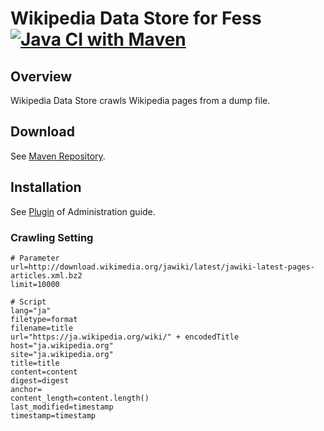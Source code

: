 Wikipedia Data Store for Fess
[![Java CI with Maven](https://github.com/codelibs/fess-ds-wikipedia/actions/workflows/maven.yml/badge.svg)](https://github.com/codelibs/fess-ds-wikipedia/actions/workflows/maven.yml)
==========================

## Overview

Wikipedia Data Store crawls Wikipedia pages from a dump file.

## Download

See [Maven Repository](https://repo1.maven.org/maven2/org/codelibs/fess/fess-ds-wikipedia/).

## Installation

See [Plugin](https://fess.codelibs.org/14.2/admin/plugin-guide.html) of Administration guide.

### Crawling Setting

```
# Parameter
url=http://download.wikimedia.org/jawiki/latest/jawiki-latest-pages-articles.xml.bz2
limit=10000

# Script
lang="ja"
filetype=format
filename=title
url="https://ja.wikipedia.org/wiki/" + encodedTitle
host="ja.wikipedia.org"
site="ja.wikipedia.org"
title=title
content=content
digest=digest
anchor=
content_length=content.length()
last_modified=timestamp
timestamp=timestamp
```

